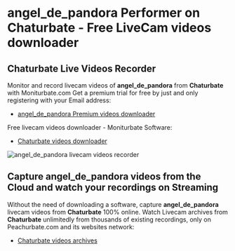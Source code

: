 # angel_de_pandora Performer on Chaturbate - Free LiveCam videos downloader

## Chaturbate Live Videos Recorder

Monitor and record livecam videos of **angel_de_pandora** from **Chaturbate** with Moniturbate.com
Get a premium trial for free by just and only registering with your Email address:
* [angel_de_pandora Premium videos downloader](https://moniturbate.com/request-demo-licence-key.html)

Free livecam videos downloader - Moniturbate Software:
* [Chaturbate videos downloader](https://moniturbate.com/moniturbate-download-software.html)

![angel_de_pandora livecam videos recorder](https://peachurnet.com/templates/moniturbate-software.png)


## Capture angel_de_pandora videos from the Cloud and watch your recordings on Streaming

Without the need of downloading a software, capture **angel_de_pandora** livecam videos from **Chaturbate** 100% online.
Watch Livecam archives from **Chaturbate** unlimitedly from thousands of existing recordings, only on Peachurbate.com and its websites network:
* [Chaturbate videos archives](https://peachurnet.com/)